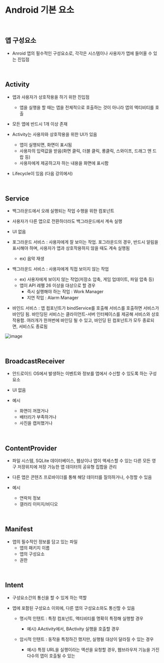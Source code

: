 # Android 기본 요소
</br>

## 앱 구성요소
- Anroid 앱의 필수적인 구성요소로, 각각은 시스템이나 사용자가 앱에 들어올 수 있는 진입점
</br>

## Activity
- 앱과 사용자가 상호작용을 하기 위한 진입점
  - 앱을 실행을 할 때는 앱을 전체적으로 호출하는 것이 아니라 앱의 액티비티를 호출

- 모든 앱에 반드시 1개 이상 존재

- Activity는 사용자와 상호작용을 위한 UI가 있음
  - 앱이 실행되면, 화면이 표시됨
  - 사용자의 입력값을 받음(화면 클릭, 더블 클릭, 롱클릭, 스와이프, 드래그 앤 드랍 등)
  - 사용자에게 제공하고자 하는 내용을 화면에 표시함

- Lifecycle이 있음 (다음 강의에서)

</br>

## Service
- 백그라운드에서 오래 실행되는 작업 수행을 위한 컴포넌트

- 사용자가 다른 앱으로 전환하더라도 백그라운드에서 계속 실행

- UI 없음

- 포그라운드 서비스 : 사용자에게 잘 보이는 작업. 포그라운드의 경우, 반드시 알림을 표시해야 하며, 사용자가 앱과 상호작용하지 않을 때도 계속 실행됨
  - ex) 음악 재생

- 백그라운드 서비스 : 사용자에게 직접 보이지 않는 작업
  - ex) 사용자에게 보이지 않는 작업(저장소 압축, 게임 업데이트, 파일 압축 등)
  - 앱이 API 레펠 26 이상을 대상으로 할 경우
    - 즉시 실행해야 하는 작업 : Work Manager
    - 지연 작업 : Alarm Manager

- 바인드 서비스 : 앱 컴포넌트가 bindService를 호출해 서비스를 호출하면 서비스가 바인딩 됨. 바인딩된 서비스는 클라이언트-서버 인터페이스를 제공해 서비스와 상호작용함. 여러개가 한꺼번에 바인딩 될 수 있고, 바인딩 된 컴포넌트가 모두 종료되면, 서비스도 종료됨

![image](https://github.com/Dahoonkk/Fast_Campus_Android_Kotlin_Lecture/assets/128778997/b9e2b5e2-4248-4b54-b418-18dbf1cd8009)

</br>

## BroadcastReceiver
- 안드로이드 OS에서 발생하는 이벤트와 정보를 앱에서 수신할 수 있도록 하는 구성요소

- UI 없음

- 예시
  - 화면이 꺼졌거나
  - 배터리가 부족하거나
  - 사진을 캡처했거나

</br>

## ContentProvider
- 파일 시스템, SQLite 데이터베이스, 웹상이나 앱이 액세스할 수 있는 다른 모든 영구 저장위치에 저장 가능한 앱 데이터의 공유형 집합을 관리

- 다른 앱은 콘텐츠 프로바이더를 통해 해당 데이터를 질의하거나, 수정할 수 있음

- 예시
  - 연락처 정보
  - 갤러리 이미지/비디오

</br>

## Manifest
- 앱의 필수적인 정보를 담고 있는 파일
  - 앱의 패키지 이름
  - 앱의 구성요소
  - 권한

</br>

## Intent
- 구성요소간의 통신을 할 수 있게 하는 역할

- 앱에 포함된 구성요소 이외에, 다른 앱의 구성요소와도 통신할 수 있음
  - 명시적 인텐트 : 특정 컴포넌트, 액티비티를 명확히 특정해 실행할 경우
    - 예시) AActivity에서, BActivity 실행을 호출할 경우

  - 암시적 인텐트 : 동작을 특정하긴 했지만, 실행될 대상이 달라질 수 있는 경우
    - 예시) 특정 URL을 실행이라는 액션을 요청할 경우, 웹브라우저 기능을 가진 다수의 앱이 호출될 수 있는 
